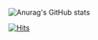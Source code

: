 
![Anurag's GitHub stats](https://github-readme-stats.vercel.app/api?username=an2434&show_icons=true&theme=default  )

[![Hits](https://hits.seeyoufarm.com/api/count/incr/badge.svg?url=https%3A%2F%2Fgithub.com%2Fan2434&count_bg=%23303C66&title_bg=%235194F0&icon=github.svg&icon_color=%23FFFFFF&title=hits&edge_flat=false)](https://hits.seeyoufarm.com)
